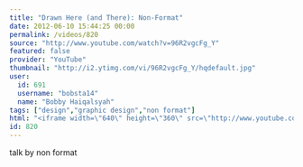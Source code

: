 ```yaml
---
title: "Drawn Here (and There): Non-Format"
date: 2012-06-10 15:44:25 00:00
permalink: /videos/820
source: "http://www.youtube.com/watch?v=96R2vgcFg_Y"
featured: false
provider: "YouTube"
thumbnail: "http://i2.ytimg.com/vi/96R2vgcFg_Y/hqdefault.jpg"
user:
  id: 691
  username: "bobsta14"
  name: "Bobby Haiqalsyah"
tags: ["design","graphic design","non format"]
html: "<iframe width=\"640\" height=\"360\" src=\"http://www.youtube.com/embed/96R2vgcFg_Y?wmode=transparent&fs=1&feature=oembed\" frameborder=\"0\" allowfullscreen></iframe>"
id: 820
---
```


talk by non format